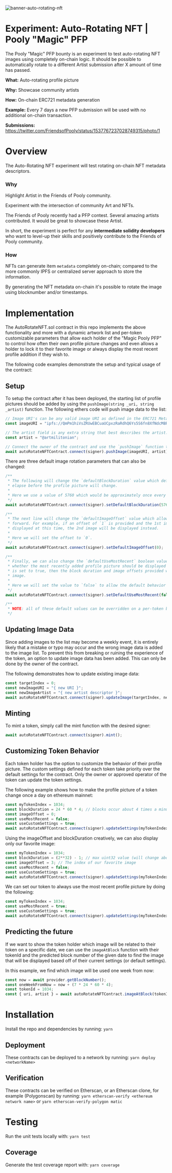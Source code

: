 ![banner-auto-rotating-nft](https://user-images.githubusercontent.com/3408362/174283301-16c309c5-f7cb-4c01-872c-144979b99658.png)

# Experiment: Auto-Rotating NFT | Pooly "Magic" PFP

The Pooly "Magic" PFP bounty is an experiment to test auto-rotating NFT images using completely on-chain logic. It should be possible to automatically rotate to a different Artist submission after X amount of time has passed.

**What:** Auto-rotating profile picture

**Why:** Showcase community artists

**How:** On-chain ERC721 metadata generation

**Example:** Every 7 days a new PFP submission will be used with no additional on-chain transaction. 

**Submissions:** https://twitter.com/FriendsofPooly/status/1537767237028749315/photo/1

# Overview

The Auto-Rotating NFT experiment will test rotating on-chain NFT metadata descriptors.

### Why

Highlight Artist in the Friends of Pooly community.

Experiment with the intersection of community Art and NFTs.

The Friends of Pooly recently had a PFP contest. Several amazing artists contributed. It would be great to showcase these Artist.

In short, the experiment is perfect for any **intermediate solidity developers** who want to level-up their skills and positively contribute to the Friends of Pooly community.

### How

NFTs can generate item `metadata` completely on-chain; compared to the more commonly IPFS or centralized server approach to store the information.

By generating the NFT metadata on-chain it's possible to rotate the image using blocknumber and/or timestamps.

# Implementation

The AutoRotateNFT.sol contract in this repo implements the above functionality and more with a dynamic artwork list and per-token customizable parameters that allow each holder of the "Magic Pooly PFP" to control how often their own profile picture changes and even allows a holder to lock it to their favorite image or always display the most recent profile addition if they wish to.

The following code examples demonstrate the setup and typical usage of the contract:

## Setup

To setup the contract after it has been deployed, the starting list of profile pictures should be added by using the `pushImage(string _uri, string _artist)` function. The following ethers code will push image data to the list:

```ts
// Image URI's can be any valid image URI as defined in the ERC721 Metadata JSON Schema
const imageURI = "ipfs://QmPm1hiVsZRUwEBCuaUCpxzRaRdhQ6Ys5S6fn8XfNdcM8R/IMG_0405.png";

// The artist field is any extra string that best describes the artist. We will use a twitter handle in this example.
const artist = "@artmilitonian";

// Connect the owner of the contract and use the `pushImage` function to push the data onto the image list:
await autoRotateNFTContract.connect(signer).pushImage(imageURI, artist);
```

There are three default image rotation parameters that can also be changed:

```ts
/**
 * The following will change the `defaultBlockDuration` value which defines how many blocks will 
 * elapse before the profile picture will change.
 * 
 * Here we use a value of 5760 which would be approximately once every day on ethereum mainnet.
 */
await autoRotateNFTContract.connect(signer).setDefaultBlockDuration(5760);

/**
 * The next line will change the `defaultImageOffset` value which allows the schedule to be shifted 
 * forward. For example, if an offset of `1` is provided and the 1st image is supposed to be 
 * displayed at this time, the 2nd image will be displayed instead.
 * 
 * Here we will set the offset to `0`.
 */
await autoRotateNFTContract.connect(signer).setDefaultImageOffset(0);

/**
 * Finally, we can also change the `defaultUseMostRecent` boolean value which allows use to specify 
 * whether the most recently added profile picture should be displayed at all times or not. If this 
 * is set to true, then the block duration and image offsets provided will not affect the displayed
 * image.
 * 
 * Here we will set the value to `false` to allow the default behavior to be image rotation.
 */
await autoRotateNFTContract.connect(signer).setDefaultUseMostRecent(false);

/**
 * NOTE: all of these default values can be overridden on a per-token basis as described later.
 */
```

## Updating Image Data

Since adding images to the list may become a weekly event, it is entirely likely that a mistake or typo may occur and the wrong image data is added to the image list. To prevent this from breaking or ruining the experience of the token, an option to update image data has been added. This can only be done by the owner of the contract.

The following demonstrates how to update existing image data:

```ts
const targetIndex = 0;
const newImageURI = "{ new URI }";
const newImageArtist = "{ new artist descriptor }";
await autoRotateNFTContract.connect(signer).updateImage(targetIndex, newImageURI, newImageArtist);
```

## Minting

To mint a token, simply call the mint function with the desired signer:

```ts
await autoRotateNFTContract.connect(signer).mint();
```

## Customizing Token Behavior

Each token holder has the option to customize the behavior of their profile picture. The custom settings defined for each token take priority over the default settings for the contract. Only the owner or approved operator of the token can update the token settings.

The following example shows how to make the profile picture of a token change once a day on ethereum mainnet:

```ts
const myTokenIndex = 1034;
const blockDuration = 24 * 60 * 4; // blocks occur about 4 times a minute and there are 60 min in an hour and 24 hours in a day
const imageOffset = 0;
const useMostRecent = false;
const useCustomSettings = true;
await autoRotateNFTContract.connect(signer).updateSettings(myTokenIndex, blockDuration, imageOffset, useMostRecent, useCustomSettings);
```

Using the imageOffset and blockDuration creatively, we can also display only our favorite image:

```ts
const myTokenIndex = 1034;
const blockDuration = (2**32) - 1; // max uint32 value (will change about every 2042 years if current block production continues)
const imageOffset = 3; // The index of our favorite image
const useMostRecent = false;
const useCustomSettings = true;
await autoRotateNFTContract.connect(signer).updateSettings(myTokenIndex, blockDuration, imageOffset, useMostRecent, useCustomSettings);
```

We can set our token to always use the most recent profile picture by doing the following:

```ts
const myTokenIndex = 1034;
const useMostRecent = true;
const useCustomSettings = true;
await autoRotateNFTContract.connect(signer).updateSettings(myTokenIndex, 0, 0, useMostRecent, useCustomSettings);
```

## Predicting the future

If we want to show the token holder which image will be related to their token on a specific date, we can use the `imageAtBlock` function with their tokenId and the predicted block number of the given date to find the image that will be displayed based off of their current settings (or default settings).

In this example, we find which image will be used one week from now:

```ts
const now = await provider.getBlockNumber();
const oneWeekFromNow = now + (7 * 24 * 60 * 4);
const tokenId = 1034;
const { uri, artist } = await autoRotateNFTContract.imageAtBlock(tokenId, oneWeekFromNow);
```

# Installation

Install the repo and dependencies by running:
`yarn`

## Deployment

These contracts can be deployed to a network by running:
`yarn deploy <networkName>`

## Verification

These contracts can be verified on Etherscan, or an Etherscan clone, for example (Polygonscan) by running:
`yarn etherscan-verify <ethereum network name>` or `yarn etherscan-verify-polygon matic`

# Testing

Run the unit tests locally with:
`yarn test`

## Coverage

Generate the test coverage report with:
`yarn coverage`
